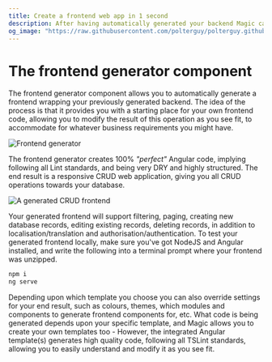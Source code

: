 ```yaml
---
title: Create a frontend web app in 1 second
description: After having automatically generated your backend Magic can also create your frontend in 1 second by reading meta information from your backend and automatically generate a frontend wrapping your backend.
og_image: "https://raw.githubusercontent.com/polterguy/polterguy.github.io/master/images/crud-frontend.jpg"
---
```


# The frontend generator component

The frontend generator component allows you to automatically generate a frontend wrapping your previously generated backend.
The idea of the process is that it provides you with a starting place for your own frontend code, allowing
you to modify the result of this operation as you see fit, to accommodate for whatever business requirements
you might have.

![Frontend generator](https://raw.githubusercontent.com/polterguy/polterguy.github.io/master/images/crud-frontend.jpg)

The frontend generator creates 100% _"perfect"_ Angular code, implying following all Lint standards, and being
very DRY and highly structured. The end result is a responsive CRUD web application, giving you all CRUD operations
towards your database.

![A generated CRUD frontend](https://raw.githubusercontent.com/polterguy/polterguy.github.io/master/images/sakila.jpg)

Your generated frontend will support filtering, paging, creating new database records, editing existing
records, deleting records, in addition to localisation/translation and authorisation/authentication. To test
your generated frontend locally, make sure you've got NodeJS and Angular installed, and write the following
into a terminal prompt where your frontend was unzipped.

```bash
npm i
ng serve
```

Depending upon which template you choose you can also override settings for your end result, such as colours, themes,
which modules and components to generate frontend components for, etc. What code is being generated depends upon
your specific template, and Magic allows you to create your own templates too - However, the integrated Angular
template(s) generates high quality code, following all TSLint standards, allowing you to easily understand and
modify it as you see fit.
